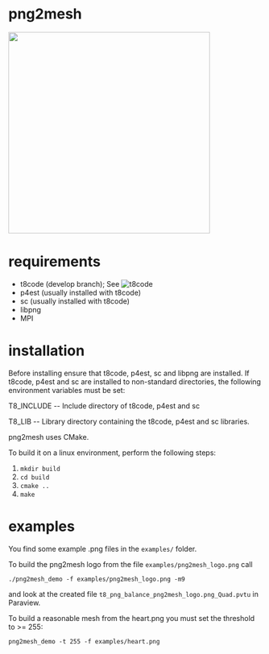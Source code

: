 # png2mesh

<img src="https://github.com/holke/png2mesh/blob/main/logo/png2mesh_logo_mesh.png?raw=true" width="400" height="400" />

# requirements

- t8code (develop branch); See ![t8code](https://github.com/holke/t8code/tree/develop)
- p4est (usually installed with t8code)
- sc    (usually installed with t8code)
- libpng
- MPI

# installation

Before installing ensure that t8code, p4est, sc and libpng are installed.
If t8code, p4est and sc are installed to non-standard directories,
the following environment variables must be set:

T8_INCLUDE -- Include directory of t8code, p4est and sc

T8_LIB -- Library directory containing the t8code, p4est and sc libraries.


png2mesh uses CMake. 

To build it on a linux environment, perform the following steps:

1. `mkdir build`
2. `cd build`
3. `cmake ..`
4. `make`

# examples

You find some example .png files in the `examples/` folder.

To build the png2mesh logo from the file `examples/png2mesh_logo.png` call

`./png2mesh_demo -f examples/png2mesh_logo.png -m9`

and look at the created file `t8_png_balance_png2mesh_logo.png_Quad.pvtu` in Paraview.


To build a reasonable mesh from the heart.png you must set the threshold to >= 255:

`png2mesh_demo -t 255 -f examples/heart.png`
